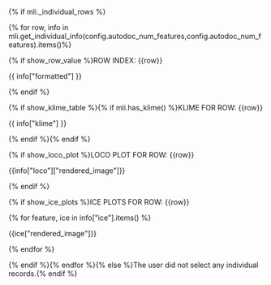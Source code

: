 {% if mli._individual_rows %}

{% for row, info in
mli.get_individual_info(config.autodoc_num_features,config.autodoc_num_features).items()%}

{% if show_row_value %}ROW INDEX: {{row}}

{{  info["formatted"] }}

{% endif %}

{% if show_klime_table %}{% if mli.has_klime() %}KLIME FOR ROW: {{row}}

{{ info["klime"] }}

{% endif %}{% endif %}

{% if show_loco_plot %}LOCO PLOT FOR ROW: {{row}}

{{info["loco"]["rendered_image"]}}

{% endif %}

{% if show_ice_plots %}ICE PLOTS FOR ROW: {{row}}

{% for feature, ice in info["ice"].items() %}

{{ice["rendered_image"]}}

{% endfor %}

{% endif %}{% endfor %}{% else %}The user did not select any individual
records.{% endif %}

